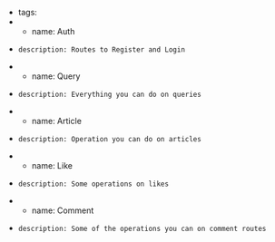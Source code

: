 * tags:
*   - name: Auth
*     description: Routes to Register and Login 
*   - name: Query
*     description: Everything you can do on queries
*   - name: Article
*     description: Operation you can do on articles
*   - name: Like
*     description: Some operations on likes
*   - name: Comment
*     description: Some of the operations you can on comment routes